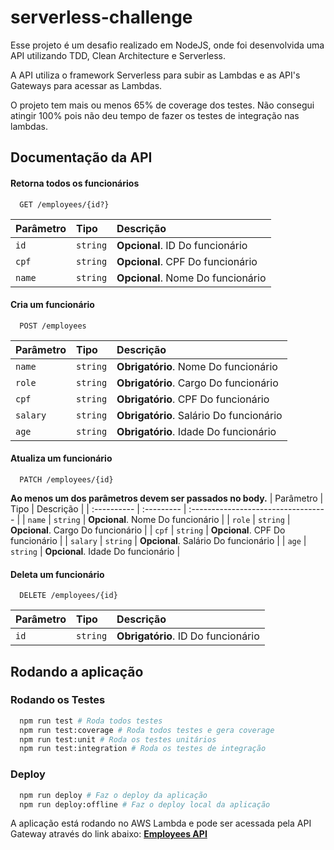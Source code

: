 
# serverless-challenge

Esse projeto é um desafio realizado em NodeJS, onde foi desenvolvida uma 
API utilizando TDD, Clean Architecture e Serverless.

A API utiliza o framework Serverless para subir as Lambdas e as API's Gateways para acessar as Lambdas.

O projeto tem mais ou menos 65% de coverage dos testes. Não consegui atingir 100% pois não deu tempo de fazer os testes de integração nas lambdas.


## Documentação da API

#### Retorna todos os funcionários

```http
  GET /employees/{id?}
```

| Parâmetro   | Tipo       | Descrição                           |
| :---------- | :--------- | :---------------------------------- |
| `id` | `string` | **Opcional**. ID Do funcionário |
| `cpf` | `string` | **Opcional**. CPF Do funcionário |
| `name` | `string` | **Opcional**. Nome Do funcionário |

#### Cria um funcionário

```http
  POST /employees
```

| Parâmetro   | Tipo       | Descrição                           |
| :---------- | :--------- | :---------------------------------- |
| `name` | `string` | **Obrigatório**. Nome Do funcionário |
| `role` | `string` | **Obrigatório**. Cargo Do funcionário |
| `cpf` | `string` | **Obrigatório**. CPF Do funcionário |
| `salary` | `string` | **Obrigatório**. Salário Do funcionário |
| `age` | `string` | **Obrigatório**. Idade Do funcionário |

#### Atualiza um funcionário

```http
  PATCH /employees/{id}
```
**Ao menos um dos parâmetros devem ser passados no body.**
| Parâmetro   | Tipo       | Descrição                           |
| :---------- | :--------- | :---------------------------------- |
| `name` | `string` | **Opcional**. Nome Do funcionário |
| `role` | `string` | **Opcional**. Cargo Do funcionário |
| `cpf` | `string` | **Opcional**. CPF Do funcionário |
| `salary` | `string` | **Opcional**. Salário Do funcionário |
| `age` | `string` | **Opcional**. Idade Do funcionário |

#### Deleta um funcionário

```http
  DELETE /employees/{id}
```
| Parâmetro   | Tipo       | Descrição                           |
| :---------- | :--------- | :---------------------------------- |
| `id` | `string` | **Obrigatório**. ID Do funcionário |



## Rodando a aplicação

### Rodando os Testes
```bash
  npm run test # Roda todos testes
  npm run test:coverage # Roda todos testes e gera coverage
  npm run test:unit # Roda os testes unitários
  npm run test:integration # Roda os testes de integração
```

### Deploy
```bash
  npm run deploy # Faz o deploy da aplicação
  npm run deploy:offline # Faz o deploy local da aplicação
```
A aplicação está rodando no AWS Lambda e pode ser acessada pela API Gateway através do link abaixo:
[**Employees API**](https://tgoxhkx8gh.execute-api.sa-east-1.amazonaws.com/dev/employees)
